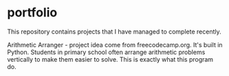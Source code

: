 # portfolio
This repository contains projects that I have managed to complete recently.

Arithmetic Arranger - project idea come from freecodecamp.org. It's built in Python. Students in primary school often arrange arithmetic problems vertically to make them easier to solve. This is exactly what this program do.
